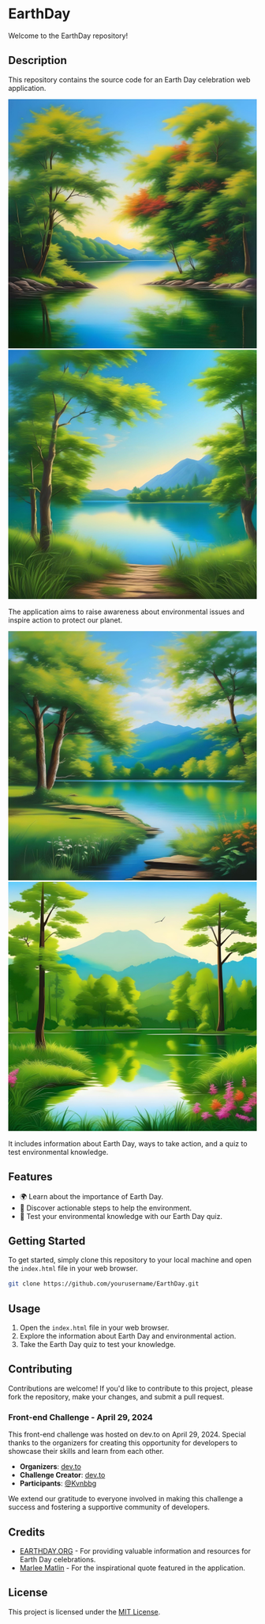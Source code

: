 # EarthDay

Welcome to the EarthDay repository!

## Description

This repository contains the source code for an Earth Day celebration web application. 

![Earth Day Image](assets/pictures/1.jpg)
![Earth Day Image](assets/pictures/2.jpg)

The application aims to raise awareness about environmental issues and inspire action to protect our planet. 

![Earth Day Image](assets/pictures/3.jpg)
![Earth Day Image](assets/pictures/4.jpg)

It includes information about Earth Day, ways to take action, and a quiz to test environmental knowledge.

## Features

- 🌍 Learn about the importance of Earth Day.
- 🌱 Discover actionable steps to help the environment.
- 📝 Test your environmental knowledge with our Earth Day quiz.

## Getting Started

To get started, simply clone this repository to your local machine and open the `index.html` file in your web browser.

```bash
git clone https://github.com/yourusername/EarthDay.git
```

## Usage

1. Open the `index.html` file in your web browser.
2. Explore the information about Earth Day and environmental action.
3. Take the Earth Day quiz to test your knowledge.

## Contributing

Contributions are welcome! If you'd like to contribute to this project, please fork the repository, make your changes, and submit a pull request.

### Front-end Challenge - April 29, 2024

This front-end challenge was hosted on dev.to on April 29, 2024. Special thanks to the organizers for creating this opportunity for developers to showcase their skills and learn from each other.

- **Organizers**: [dev.to](https://dev.to)
- **Challenge Creator**: [dev.to](https://dev.to)
- **Participants**: [@Kvnbbg](https://kvnbbg.fr)

We extend our gratitude to everyone involved in making this challenge a success and fostering a supportive community of developers.

## Credits

- [EARTHDAY.ORG](https://www.earthday.org/) - For providing valuable information and resources for Earth Day celebrations.
- [Marlee Matlin](https://en.wikipedia.org/wiki/Marlee_Matlin) - For the inspirational quote featured in the application.

## License

This project is licensed under the [MIT License](LICENSE).
